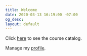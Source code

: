 ```yaml
---
title: Welcome
date: 2020-03-13 16:19:00 -07:00
og_desc: 
layout: default
---
```


Click [here](/courses) to see the course catalog.

Manage my [profile](/#/ms/profile).


